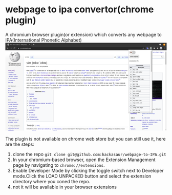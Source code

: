 # webpage to ipa convertor(chrome plugin)
A chromium browser plugin(or extension) which converts any webpage to IPA(International Phonetic Alphabet)
![webpage to IPA plugin screenshot](https://github.com/hackasaur/webpage-to-IPA/blob/f02d217163444f9de544e30b8e1a9495dce1cb54/webpage%20to%20IPA%20wikipedia.png)

The plugin is not available on chrome web store but you can still use it, here are the steps:
1. clone the repo `git clone git@github.com:hackasaur/webpage-to-IPA.git`
2. In your chromium-based browser, open the Extension Management page by navigating to `chrome://extensions`.
3. Enable Developer Mode by clicking the toggle switch next to Developer mode.Click the LOAD UNPACKED button and select the extension directory where you coned the repo.
4. not it will be available in your browser extensions 